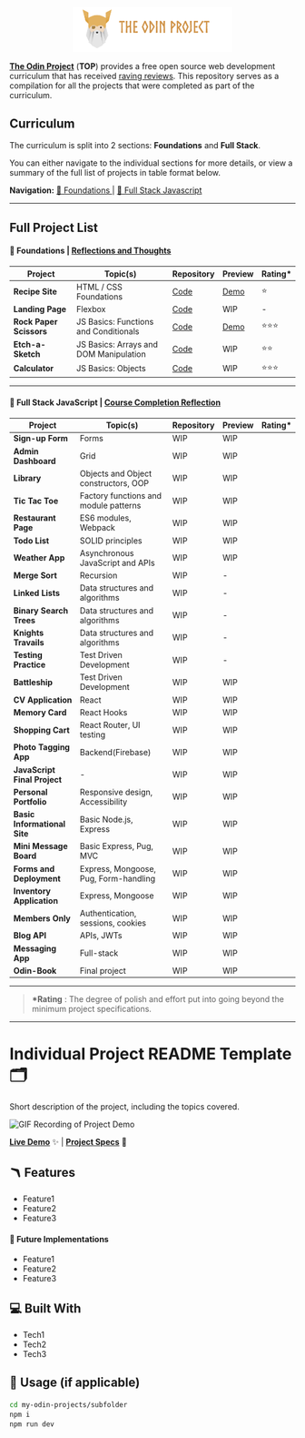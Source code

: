 <p align="center"><img src="./public/top-header-h.png" alt="felixtanhm-portfolio-the-odin-project" width="280"/></p>

[**The Odin Project**](https://www.theodinproject.com/) (**TOP**) provides a free open source web development curriculum that has received [raving reviews](https://www.reddit.com/r/learnprogramming/comments/u6rrz9/why_is_everyone_recommending_the_odin_project/?sort=top). This repository serves as a compilation for all the projects that were completed as part of the curriculum.

## Curriculum

The curriculum is split into 2 sections: **Foundations** and **Full Stack**.

You can either navigate to the individual sections for more details, or view a summary of the full list of projects in table format below.

**Navigation:**
[🎈 Foundations ](https://github.com/felixtanhm/my-odin-projects/tree/main/foundations) | [ 🚀 Full Stack Javascript ](https://github.com/felixtanhm/my-odin-projects/tree/main/full-stack-javascript)

---

## Full Project List

#### **🎈 Foundations** | [Reflections and Thoughts](#)

| Project                 | Topic(s)                               | Repository                                                                                            | Preview                                | Rating\* |
| ----------------------- | -------------------------------------- | ----------------------------------------------------------------------------------------------------- | -------------------------------------- | -------- |
| **Recipe Site**         | HTML / CSS Foundations                 | [Code](https://github.com/felixtanhm/my-odin-project/tree/main/foundations/01-recipe-site)            | [Demo](#)                              | ⭐       |
| **Landing Page**        | Flexbox                                | [Code](https://github.com/felixtanhm/my-odin-project/tree/main/foundations/02-landing-page)           | WIP                                    | -        |
| **Rock Paper Scissors** | JS Basics: Functions and Conditionals  | [Code](https://github.com/felixtanhm/game-arcade)                                                     | [Demo](https://game-arcade.pages.dev/) | ⭐⭐⭐   |
| **Etch-a-Sketch**       | JS Basics: Arrays and DOM Manipulation | [Code](https://github.com/felixtanhm/my-odin-project/tree/main/foundations/04-etch-a-sketch)          | WIP                                    | ⭐⭐     |
| **Calculator**          | JS Basics: Objects                     | [Code](https://github.com/felixtanhm/my-odin-project/tree/main/foundations/05-calculator-%5BFINAL%5D) | WIP                                    | ⭐⭐⭐   |

---

#### **🚀 Full Stack JavaScript** | [Course Completion Reflection](#)

| Project                      | Topic(s)                              | Repository | Preview | Rating\* |
| ---------------------------- | ------------------------------------- | ---------- | ------- | -------- |
| **Sign-up Form**             | Forms                                 | WIP        | WIP     |          |
| **Admin Dashboard**          | Grid                                  | WIP        | WIP     |          |
| **Library**                  | Objects and Object constructors, OOP  | WIP        | WIP     |          |
| **Tic Tac Toe**              | Factory functions and module patterns | WIP        | WIP     |          |
| **Restaurant Page**          | ES6 modules, Webpack                  | WIP        | WIP     |          |
| **Todo List**                | SOLID principles                      | WIP        | WIP     |          |
| **Weather App**              | Asynchronous JavaScript and APIs      | WIP        | WIP     |          |
| **Merge Sort**               | Recursion                             | WIP        | -       |          |
| **Linked Lists**             | Data structures and algorithms        | WIP        | -       |          |
| **Binary Search Trees**      | Data structures and algorithms        | WIP        | -       |          |
| **Knights Travails**         | Data structures and algorithms        | WIP        | -       |          |
| **Testing Practice**         | Test Driven Development               | WIP        | -       |          |
| **Battleship**               | Test Driven Development               | WIP        | WIP     |          |
| **CV Application**           | React                                 | WIP        | WIP     |          |
| **Memory Card**              | React Hooks                           | WIP        | WIP     |          |
| **Shopping Cart**            | React Router, UI testing              | WIP        | WIP     |          |
| **Photo Tagging App**        | Backend(Firebase)                     | WIP        | WIP     |          |
| **JavaScript Final Project** | -                                     | WIP        | WIP     |          |
| **Personal Portfolio**       | Responsive design, Accessibility      | WIP        | WIP     |          |
| **Basic Informational Site** | Basic Node.js, Express                | WIP        | WIP     |          |
| **Mini Message Board**       | Basic Express, Pug, MVC               | WIP        | WIP     |          |
| **Forms and Deployment**     | Express, Mongoose, Pug, Form-handling | WIP        | WIP     |          |
| **Inventory Application**    | Express, Mongoose                     | WIP        | WIP     |          |
| **Members Only**             | Authentication, sessions, cookies     | WIP        | WIP     |          |
| **Blog API**                 | APIs, JWTs                            | WIP        | WIP     |          |
| **Messaging App**            | Full-stack                            | WIP        | WIP     |          |
| **Odin-Book**                | Final project                         | WIP        | WIP     |          |

---

> **\*Rating** : The degree of polish and effort put into going beyond the minimum project specifications.

---

# Individual Project README Template 🗂️

Short description of the project, including the topics covered.

![GIF Recording of Project Demo](basic-info-site.gif)

[**Live Demo**](#) ✨ |
[**Project Specs**](#) 📝

## 🪃 Features

- Feature1
- Feature2
- Feature3

#### 🧭 Future Implementations

- Feature1
- Feature2
- Feature3

## 💻 Built With

- Tech1
- Tech2
- Tech3

## 🚨 Usage (if applicable)

```bash
cd my-odin-projects/subfolder
npm i
npm run dev
```
